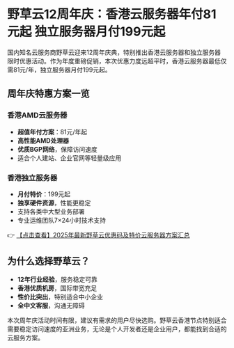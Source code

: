 # 野草云12周年庆：香港云服务器年付81元起 独立服务器月付199元起

国内知名云服务商野草云迎来12周年庆典，特别推出香港云服务器和独立服务器限时优惠活动。作为年度重磅促销，本次优惠力度远超平时，香港云服务器最低仅需81元/年，独立服务器月付199元起。

## 周年庆特惠方案一览

### 香港AMD云服务器
- **超值年付方案**：81元/年起
- **高性能AMD处理器**
- **优质BGP网络**，保障访问速度
- 适合个人建站、企业官网等轻量级应用

### 香港独立服务器
- **月付特价**：199元起
- **独享硬件资源**，性能更稳定
- 支持各类中大型业务部署
- 专业运维团队7×24小时技术支持

👉 [【点击查看】2025年最新野草云优惠码及特价云服务器方案汇总](https://bit.ly/yecaoyun)

## 为什么选择野草云？
- **12年行业经验**，服务稳定可靠
- **香港优质机房**，国际带宽充足
- **性价比突出**，特别适合中小企业
- **全中文客服**，沟通无障碍

本次周年庆活动时间有限，建议有需求的用户尽快选购。野草云香港节点特别适合需要稳定访问速度的亚洲业务，无论是个人开发者还是企业用户，都能找到合适的云服务方案。